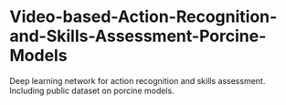 # Video-based-Action-Recognition-and-Skills-Assessment-Porcine-Models
Deep learning network for action recognition and skills assessment. Including public dataset on porcine models.
